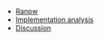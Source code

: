- [Ranpw](README)
- [Implementation analysis](implementation_analysis)
- [Discussion](discussion)
  